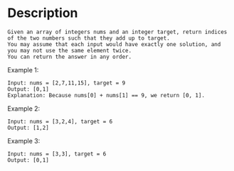 # Description    


    Given an array of integers nums and an integer target, return indices of the two numbers such that they add up to target.
    You may assume that each input would have exactly one solution, and you may not use the same element twice.
    You can return the answer in any order.

Example 1:
```
Input: nums = [2,7,11,15], target = 9
Output: [0,1]
Explanation: Because nums[0] + nums[1] == 9, we return [0, 1].
```

Example 2:

```    
Input: nums = [3,2,4], target = 6
Output: [1,2]
```
    
Example 3:
```    
Input: nums = [3,3], target = 6
Output: [0,1]
```
